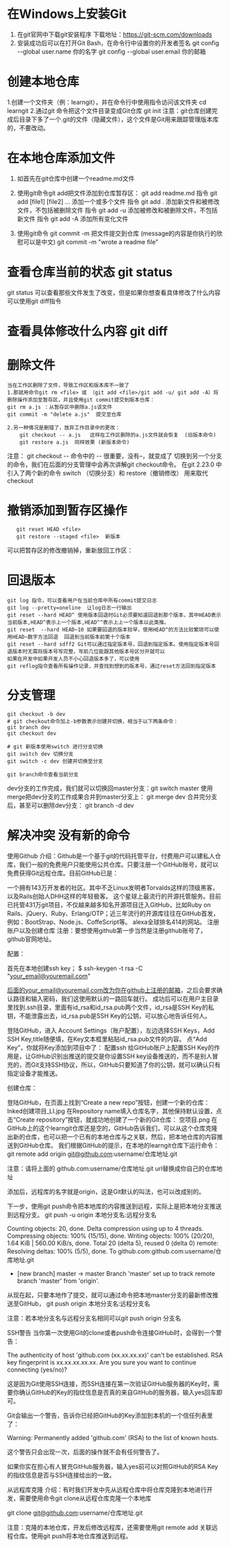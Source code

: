 # 在Windows上安装Git
  1. 在git官网中下载git安装程序 下载地址：https://git-scm.com/downloads
  2. 安装成功后可以在打开Git Bash，在命令行中设置你的开发者签名
    git config --global user.name 你的名字
    git config --global user.email 你的邮箱

# 创建本地仓库
  1.创建一个文件夹（例：learngit），并在命令行中使用指令访问该文件夹
    cd learngit
  2.通过git 命令把这个文件目录变成Git仓库
    git init
注意：git仓库创建完成后目录下多了一个.git的文件（隐藏文件），这个文件是Git用来跟踪管理版本库的，不要改动。

# 在本地仓库添加文件
  1. 如首先在git仓库中创建一个readme.md文件
  2. 使用git命令git add把文件添加到仓库暂存区：
    git add readme.md
    指令 git add [file1] [file2] ... 添加一个或多个文件
    指令 git add . 添加新文件和被修改文件，不包括被删除文件
    指令 git add -u 添加被修改和被删除文件，不包括新文件
    指令 git add -A 添加所有变化文件

  3. 使用git命令 git commit -m <message> 把文件提交到仓库 (message的内容是你执行的欣慰可以是中文)
    git commit -m "wrote a readme file"

# 查看仓库当前的状态 git status
  git status 可以查看那些文件发生了改变，但是如果你想查看具体修改了什么内容可以使用git diff指令
# 查看具体修改什么内容 git diff

# 删除文件
    当在工作区删除了文件，导致工作区和版本库不一致了
    1.那就用命令git rm <file> 或 （git add <file>/git add -u/ git add -A）将删除操作添加至暂存区，并且使用git commit提交到版本仓库：
    git rm a.js ：从暂存区中删除a.js该文件
    git commit -m "delete a.js"  提交至仓库

    2.另一种情况是删错了，放弃工作目录中的更改：
        git checkout -- a.js   这样在工作区删除的a.js文件就会恢复  (旧版本命令)
        git restore a.js  同样效果 (新版本命令)
注意：
git checkout -- <file>命令中的 -- 很重要，没有–，就变成了 切换到另一个分支 的命令，我们在后面的分支管理中会再次讲解git checkout命令。
在git 2.23.0 中引入了两个新的命令 switch （切换分支）和 restore（撤销修改） 用来取代checkout


# 撤销添加到暂存区操作
       git reset HEAD <file>
       git restore --staged <file>  新版本 
可以把暂存区的修改撤销掉，重新放回工作区：

# 回退版本
    git log 指令，可以查看用户在当前仓库中所有commit提交日志
    git log --pretty=oneline  让log日志一行输出
    git reset --hard HEAD^ 使用版本回退时Git必须要知道回退到那个版本，其中HEAD表示当前版本,HEAD^表示上一个版本,HEAD^^表示上上一个版本以此类推。
    git reset  --hard HEAD~10 如果要回退的版本较早，使用HEAD^的方法比较繁琐可以使用HEAD~数字方法回退  回退到当前版本前第十个版本
    git reset --hard sdff2 Git可以通过指定版本号，回退到指定版本。使用指定版本号回退版本时无需将版本号写完整，写前几位能跟其他版本号区分开就可以
    如果在开发中如果开发人员不小心回退版本多了，可以使用
    git reflog指令查看所有操作记录，并查找到想到的版本号，通过reset方法回到指定版本

# 分支管理
    git checkout -b dev
    # git checkout命令加上-b参数表示创建并切换，相当于以下两条命令：
    git branch dev
    git checkout dev

    # git 新版本使用switch 进行分支切换
    git switch dev 切换分支
    git switch -c dev 创建并切换至分支

    git branch命令查看当前分支

dev分支的工作完成，我们就可以切换回master分支：git switch  master
使用merge把dev分支的工作成果合并到master分支上： git merge dev
合并完分支后，甚至可以删除dev分支： git branch -d dev

# 解决冲突 没有新的命令

使用Github
介绍：Github是一个基于git的代码托管平台，付费用户可以建私人仓库，我们一般的免费用户只能使用公共仓库。只要注册一个GitHub账号，就可以免费获得Git远程仓库。目前GitHub已是：

一个拥有143万开发者的社区。其中不乏Linux发明者Torvalds这样的顶级黑客，以及Rails创始人DHH这样的年轻极客。
这个星球上最流行的开源托管服务。目前已托管431万git项目，不仅越来越多知名开源项目迁入GitHub，比如Ruby on Rails、jQuery、Ruby、Erlang/OTP；近三年流行的开源库往往在GitHub首发，例如：BootStrap、Node.js、CoffeScript等。
alexa全球排名414的网站。
注册账户以及创建仓库
注册：要想使用github第一步当然是注册github账号了， github官网地址。

配置：

首先在本地创建ssh key；
$ ssh-keygen -t rsa -C "your_email@youremail.com"



后面的your_email@youremail.com改为你在github上注册的邮箱，之后会要求确认路径和输入密码，我们这使用默认的一路回车就行。
成功后可以在用户主目录里找到.ssh目录，里面有id_rsa和id_rsa.pub两个文件，id_rsa是SSH Key的私钥，不能泄露出去，id_rsa.pub是SSH Key的公钥，可以放心地告诉任何人。

登陆GitHub，进入 Account Settings（账户配置），左边选择SSH Keys，Add SSH Key,title随便填，在Key文本框里粘贴id_rsa.pub文件的内容。
点“Add Key”，你就将Key添加到项目中了：
配置ssh
给GitHub账户上配置SSH Key的作用是，让GitHub识别出推送的提交是你设置SSH key设备推送的，而不是别人冒充的，而Git支持SSH协议，所以，GitHub只要知道了你的公钥，就可以确认只有指定设备才能推送。

创建仓库：

登陆GitHub，在页面上找到“Create a new repo”按钮，创建一个新的仓库：
Inked创建项目_LI.jpg
在Repository name填入仓库名字，其他保持默认设置，点击“Create repository”按钮，就成功地创建了一个新的Git仓库：
空项目.png
在GitHub上的这个learngit仓库还是空的，GitHub告诉我们，可以从这个仓库克隆出新的仓库，也可以把一个已有的本地仓库与之关联，然后，把本地仓库的内容推送到GitHub仓库。
我们根据GitHub的提示，在本地的learngit仓库下运行命令：
git remote add origin git@github.com:username/仓库地址.git



注意：请将上面的 github.com:username/仓库地址.git url替换成你自己的仓库地址

添加后，远程库的名字就是origin，这是Git默认的叫法，也可以改成别的。

下一步，使用git push命令把本地库的内容推送到远程，实际上是把本地分支推送到远程分支。
git push -u origin 本地分支名:远程分支名

Counting objects: 20, done.
Delta compression using up to 4 threads.
Compressing objects: 100% (15/15), done.
Writing objects: 100% (20/20), 1.64 KiB | 560.00 KiB/s, done.
Total 20 (delta 5), reused 0 (delta 0)
remote: Resolving deltas: 100% (5/5), done.
To github.com:github.com:username/仓库地址.git
 * [new branch]      master -> master
Branch 'master' set up to track remote branch 'master' from 'origin'.


从现在起，只要本地作了提交，就可以通过命令把本地master分支的最新修改推送至GitHub，
git push origin 本地分支名:远程分支名


注意：若本地分支名与远程分支名相同可以git push origin 分支名

SSH警告
当你第一次使用Git的clone或者push命令连接GitHub时，会得到一个警告：

The authenticity of host 'github.com (xx.xx.xx.xx)' can't be established.
RSA key fingerprint is xx.xx.xx.xx.xx.
Are you sure you want to continue connecting (yes/no)?


这是因为Git使用SSH连接，而SSH连接在第一次验证GitHub服务器的Key时，需要你确认GitHub的Key的指纹信息是否真的来自GitHub的服务器，输入yes回车即可。

Git会输出一个警告，告诉你已经把GitHub的Key添加到本机的一个信任列表里了：

Warning: Permanently added 'github.com' (RSA) to the list of known hosts.



这个警告只会出现一次，后面的操作就不会有任何警告了。

如果你实在担心有人冒充GitHub服务器，输入yes前可以对照GitHub的RSA Key的指纹信息是否与SSH连接给出的一致。

从远程库克隆
介绍：有时我们开发中先从远程仓库中将仓库克隆到本地进行开发，需要使用命令git clone从远程仓库克隆一个本地库

 git clone git@github.com:username/仓库地址.git



注意：克隆的本地仓库，开发后修改远程库，还需要使用git remote add 关联远程仓库。使用git push将本地仓库推送到远程。
